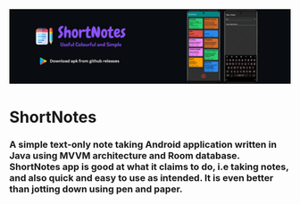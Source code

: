 <img src="https://github.com/Pradipto-m/Pradipto-m/blob/master/Github_Assets/notesBanner.png" alt='' />

# ShortNotes

### A simple text-only note taking Android application written in Java using MVVM architecture and Room database. ShortNotes app is good at what it claims to do, i.e taking notes, and also quick and easy to use as intended. It is even better than jotting down using pen and paper.
